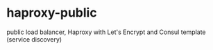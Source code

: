 # haproxy-public
public load balancer,  Haproxy with Let's Encrypt and Consul template (service discovery) 
